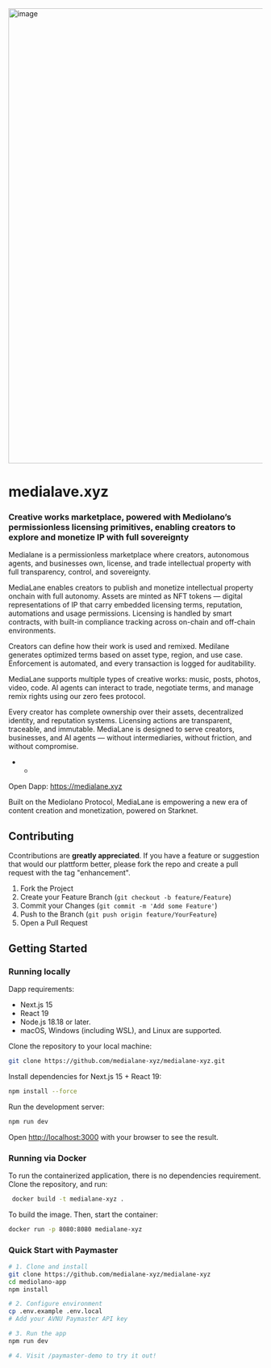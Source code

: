 <img width="1600" height="900" alt="image" src="https://github.com/user-attachments/assets/dbff880a-3eaa-45af-af39-218f1b1204ef" />


# medialave.xyz  

### Creative works marketplace, powered with Mediolano’s permissionless licensing primitives, enabling creators to explore and monetize IP with full sovereignty

Medialane is a permissionless marketplace where creators, autonomous agents, and businesses own, license, and trade intellectual property with full transparency, control, and sovereignty.

MediaLane enables creators to publish and monetize intellectual property onchain with full autonomy. Assets are minted as NFT tokens — digital representations of IP that carry embedded licensing terms, reputation, automations and usage permissions. Licensing is handled by smart contracts, with built-in compliance tracking across on-chain and off-chain environments.

Creators can define how their work is used and remixed. Medilane generates optimized terms based on asset type, region, and use case. Enforcement is automated, and every transaction is logged for auditability.

MediaLane supports multiple types of creative works: music, posts, photos, video, code. AI agents can interact to trade, negotiate terms, and manage remix rights using our zero fees protocol.

Every creator has complete ownership over their assets, decentralized identity, and reputation systems. Licensing actions are transparent, traceable, and immutable. MediaLane is designed to serve creators, businesses, and AI agents — without intermediaries, without friction, and without compromise.

- -

Open Dapp: 
https://medialane.xyz

Built on the Mediolano Protocol, MediaLane is empowering a new era of content creation and monetization, powered on Starknet.



## Contributing

Ccontributions are **greatly appreciated**. If you have a feature or suggestion that would our plattform better, please fork the repo and create a pull request with the tag "enhancement".

1. Fork the Project
2. Create your Feature Branch (`git checkout -b feature/Feature`)
3. Commit your Changes (`git commit -m 'Add some Feature'`)
4. Push to the Branch (`git push origin feature/YourFeature`)
5. Open a Pull Request

## Getting Started


### Running locally

Dapp requirements:
- Next.js 15
- React 19
- Node.js 18.18 or later.
- macOS, Windows (including WSL), and Linux are supported.

Clone the repository to your local machine:

```bash
git clone https://github.com/medialane-xyz/medialane-xyz.git
```
Install dependencies for Next.js 15 + React 19:

```bash
npm install --force
```

Run the development server:

```bash
npm run dev
```

Open [http://localhost:3000](http://localhost:3000) with your browser to see the result.


### Running via Docker

To run the containerized application, there is no dependencies requirement. 
Clone the repository, and run:

```bash
 docker build -t medialane-xyz .     
```

To build the image. Then, start the container:

```bash
docker run -p 8080:8080 medialane-xyz
```

### Quick Start with Paymaster

```bash
# 1. Clone and install
git clone https://github.com/medialane-xyz/medialane-xyz
cd mediolano-app
npm install

# 2. Configure environment
cp .env.example .env.local
# Add your AVNU Paymaster API key

# 3. Run the app
npm run dev

# 4. Visit /paymaster-demo to try it out!
```
